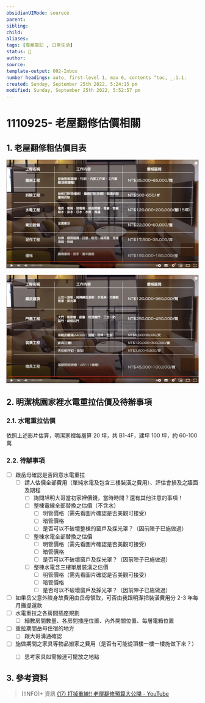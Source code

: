 ```yaml
---
obsidianUIMode: sourece
parent: 
sibling: 
child: 
aliases: 
tags: [專案筆記 , 日常生活]
status: 🌱
author: 
source: 
template-output: 002-Inbox
number headings: auto, first-level 1, max 6, contents ^toc, _.1.1.
created: Sunday, September 25th 2022, 5:24:15 pm
modified: Sunday, September 25th 2022, 5:52:57 pm
---
```

# 1110925- 老屋翻修估價相關



## 1. 老屋翻修粗估價目表

![01|700](https://raw.githubusercontent.com/hoonsor/upgit-Obsidian/main/2022/09/25/upgit_20220925_1664098102.png)

![01|700](https://raw.githubusercontent.com/hoonsor/upgit-Obsidian/main/2022/09/25/upgit_20220925_1664098028.png)

## 2. 明潔桃園家裡水電重拉估價及待辦事項

### 2.1. 水電重拉估價
依照上述影片估算，明潔家裡每層算 20 坪，共 B1-4F，建坪 100 坪，約 60-100 萬

### 2.2. 待辦事項
- [ ] 跟岳母確認是否同意水電重拉
	- [ ] 請人估價全部費用（單純水電及包含三樓裝潢之費用）、評估會損及之牆面及期程
		- [ ] 詢問旭明大哥當初家裡價錢，當時時間？還有其他注意的事項！
		- [ ] 整棟電線全部替換之估價（不含水）
			- [ ] 明管價格（需先看圖片確認是否美觀可接受）
			- [ ] 暗管價格
			- [ ] 是否可以不破壞整棟的窗戶及採光罩？（因前陣子已施做過）
		- [ ] 整棟水電全部替換之估價
			- [ ] 明管價格（需先看圖片確認是否美觀可接受）
			- [ ] 暗管價格
			- [ ] 是否可以不破壞窗戶及採光罩？（因前陣子已施做過）
		- [ ] 整棟水電含三樓單層裝潢之估價
			- [ ] 明管價格（需先看圖片確認是否美觀可接受）
			- [ ] 暗管價格
			- [ ] 是否可以不破壞窗戶及採光罩？（因前陣子已施做過）
- [ ] 如果岳父意外險身故費用由岳母領取，可否由我跟明潔把裝潢費用分 2-3 年每月攤提還款
- [ ] 水電重拉之各房間插座規劃
	- [ ] 細數房間數量、各房間插座位置、內外開關位置、每層電箱位置
- [ ] 重拉期間岳母住宿的地方
	- [ ] 跟大哥溝通確認
- [ ] 施做期間之家具等物品搬家之費用（是否有可能從頂樓一樓一樓施做下來？）
	- [ ] 思考家具如需搬運可擺放之地點 




## 3. 參考資料

> [!INFO]+ 資訊
> [(17) 打掉重練!! 老屋翻修預算大公開 - YouTube](https://www.youtube.com/watch?v=vORws8HqR_A&t=845s)


